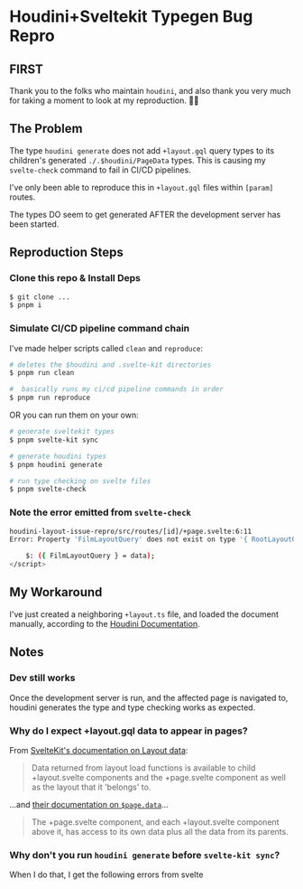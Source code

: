 # Houdini+Sveltekit Typegen Bug Repro

## FIRST

Thank you to the folks who maintain `houdini`, and also thank you very much for taking a moment to look at my reproduction. 🙇‍♂️

## The Problem

The type `houdini generate` does not add `+layout.gql` query types to its children's generated `./.$houdini/PageData` types. This is causing my `svelte-check` command to fail in CI/CD pipelines.

I've only been able to reproduce this in `+layout.gql` files within `[param]` routes.

The types DO seem to get generated AFTER the development server has been started. 

## Reproduction Steps

### Clone this repo & Install Deps

```sh
$ git clone ... 
$ pnpm i
```

### Simulate CI/CD pipeline command chain

I've made helper scripts called `clean` and `reproduce`:

```sh
# deletes the $houdini and .svelte-kit directories
$ pnpm run clean

#  basically runs my ci/cd pipeline commands in order
$ pnpm run reproduce
```

OR you can run them on your own:

```sh
# generate sveltekit types
$ pnpm svelte-kit sync

# generate houdini types
$ pnpm houdini generate

# run type checking on svelte files
$ pnpm svelte-check
```

### Note the error emitted from `svelte-check`

```sh
houdini-layout-issue-repro/src/routes/[id]/+page.svelte:6:11
Error: Property 'FilmLayoutQuery' does not exist on type '{ RootLayoutQuery: RootLayoutQueryStore; }'. (ts)

    $: ({ FilmLayoutQuery } = data);
</script>
```

## My Workaround

I've just created a neighboring `+layout.ts` file, and loaded the document manually, according to the [Houdini Documentation](https://houdinigraphql.com/guides/working-with-graphql#manual-loads).

## Notes

### Dev still works

Once the development server is run, and the affected page is navigated to, houdini generates the type and type checking works as expected.

### Why do I expect +layout.gql data to appear in pages?

From [SvelteKit's documentation on Layout data](https://kit.svelte.dev/docs/load#layout-data):

> Data returned from layout load functions is available to child +layout.svelte components and the +page.svelte component as well as the layout that it 'belongs' to.

...and [their documentation on `$page.data`](https://kit.svelte.dev/docs/load#$page-data)...

> The +page.svelte component, and each +layout.svelte component above it, has access to its own data plus all the data from its parents.

### Why don't you run `houdini generate` before `svelte-kit sync`?

When I do that, I get the following errors from svelte










